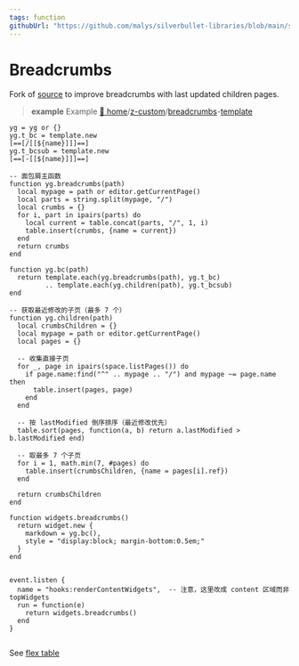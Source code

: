 ```yaml
---
tags: function
githubUrl: "https://github.com/malys/silverbullet-libraries/blob/main/src/Breadcrumbs.md"
---
```

# Breadcrumbs
Fork of [source](https://community.silverbullet.md/t/breadcrumbs-for-hierarchical-pages/737) to improve breadcrumbs with last updated children pages.

> **example** Example
> [🏡 home](https://silverbullet.l.malys.ovh/home)/[z-custom](https://silverbullet.l.malys.ovh/z-custom)/[breadcrumbs](https://silverbullet.l.malys.ovh/z-custom/breadcrumbs)-[template](https://silverbullet.l.malys.ovh/z-custom/breadcrumbs/template)


```space-lua
yg = yg or {}
yg.t_bc = template.new
[==[/[[${name}]]​]==]
yg.t_bcsub = template.new
[==[-[[${name}]]​]==]

-- 面包屑主函数
function yg.breadcrumbs(path)
  local mypage = path or editor.getCurrentPage()
  local parts = string.split(mypage, "/")
  local crumbs = {}
  for i, part in ipairs(parts) do
    local current = table.concat(parts, "/", 1, i)
    table.insert(crumbs, {name = current})
  end
  return crumbs
end

function yg.bc(path)
  return template.each(yg.breadcrumbs(path), yg.t_bc)
         .. template.each(yg.children(path), yg.t_bcsub)
end

-- 获取最近修改的子页（最多 7 个）
function yg.children(path)
  local crumbsChildren = {}
  local mypage = path or editor.getCurrentPage()
  local pages = {}

  -- 收集直接子页
  for _, page in ipairs(space.listPages()) do
    if page.name:find("^" .. mypage .. "/") and mypage ~= page.name then
      table.insert(pages, page)
    end
  end

  -- 按 lastModified 倒序排序（最近修改优先）
  table.sort(pages, function(a, b) return a.lastModified > b.lastModified end)

  -- 取最多 7 个子页
  for i = 1, math.min(7, #pages) do
    table.insert(crumbsChildren, {name = pages[i].ref})
  end

  return crumbsChildren
end

function widgets.breadcrumbs()
  return widget.new {
    markdown = yg.bc(),
    style = "display:block; margin-bottom:0.5em;"
  }
end


event.listen {
  name = "hooks:renderContentWidgets",  -- 注意，这里改成 content 区域而非 topWidgets
  run = function(e)
    return widgets.breadcrumbs()
  end
}


```

See [flex table](https://community.silverbullet.md/t/space-lua-flexbox-columns/2017)
